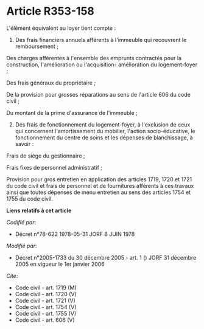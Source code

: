 # Article R353-158

L'élément équivalent au loyer tient compte :

1. Des frais financiers annuels afférents à l'immeuble qui recouvrent le remboursement ;

Des charges afférentes à l'ensemble des emprunts contractés pour la construction, l'amélioration ou l'acquisition-
amélioration du logement-foyer ;

Des frais généraux du propriétaire ;

De la provision pour grosses réparations au sens de l'article 606 du code civil ;

Du montant de la prime d'assurance de l'immeuble ;

2. Des frais de fonctionnement du logement-foyer, à l'exclusion de ceux qui concernent l'amortissement du mobilier, l'action
socio-éducative, le fonctionnement du centre de soins et les dépenses de blanchissage, à savoir :

Frais de siège du gestionnaire ;

Frais fixes de personnel administratif ;

Provision pour gros entretien en application des articles 1719, 1720 et 1721 du code civil et frais de personnel et de
fournitures afférents à ces travaux ainsi que toutes dépenses de menu entretien au sens des articles 1754 et 1755 du code
civil.

**Liens relatifs à cet article**

_Codifié par_:

  - Décret n°78-622 1978-05-31 JORF 8 JUIN 1978

_Modifié par_:

  - Décret n°2005-1733 du 30 décembre 2005 - art. 1 () JORF 31 décembre 2005 en vigueur le 1er janvier 2006

_Cite_:

  - Code civil - art. 1719 (M)
  - Code civil - art. 1720 (V)
  - Code civil - art. 1721 (V)
  - Code civil - art. 1754 (V)
  - Code civil - art. 1755 (V)
  - Code civil - art. 606 (V)
